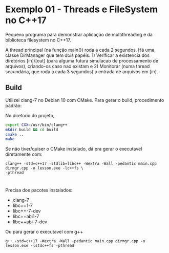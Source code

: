 # Exemplo 01 - Threads e FileSystem no C++17

Pequeno programa para demonstrar aplicação de multithreading e da biblioteca filesystem no C++17.

A thread principal (na função main()) roda a cada 2 segundos. Há uma classe DirManager que tem dois papéis: 1) Verificar a existencia dos diretórios [in]/[out] (para alguma futura simulacao de processamento de arquivos), criando-os caso nao existam e 2) Monitorar (numa thread secundária, que roda a cada 3 segundos) a entrada de arquivos em [in].

## Build

Utilizei clang-7 no Debian 10 com CMake. Para gerar o build, procedimento padrão:

No diretorio do projeto,

```sh
export CXX=/usr/bin/clang++
mkdir build && cd build
cmake ..
make

```

Se não tiver/quiser o CMake instalado, dá pra gerar o executavel diretamente com:

```
clang++ -std=c++17 -stdlib=libc++ -Wextra -Wall -pedantic main.cpp dirmgr.cpp -o lesson.exe -lc++fs \
-pthread
```
# 
Precisa dos pacotes instalados:

* clang-7
* libc++1-7
* libc++-7-dev
* libc++abi1-7
* libc++abi-7-dev

Ou para gerar o executavel com g++

```
g++ -std=c++17 -Wextra -Wall -pedantic main.cpp dirmgr.cpp -o lesson.exe -lstdc++fs -pthread
```
